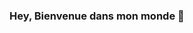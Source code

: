 ### Hey, Bienvenue dans mon monde  👋

<!--
**MarvinLaurac/MarvinLaurac** is a ✨ _special_ ✨ repository because its `README.md` (this file) appears on your GitHub profile.

Soucieux des données qui sont récoltées chaque jour, j'ai décidé de me spécialiser dans le domaine de la DATA, en raison des enjeux cruciaux qui peuvent offrir un avantage significatif aux sociétés de demain.

Depuis tout petit, j'ai grandi avec l'informatique. Au départ, c'était pour le plaisir du jeu et la découverte de nouveaux logiciels. Mais très vite, ce divertissement est devenu une passion. Au fil de mon parcours scolaire, j'ai toujours suivi un objectif clair : faire de cette passion mon métier ❤️

J'ai pris la décision d'investir en moi, de me former continuellement, quitte à sacrifier de nombreuses heures de sommeil et une vie de jeune étudiant, pour résoudre des problèmes complexes et me spécialiser dans la data. Je m'inspire souvent d'une citation d'Elon Musk qui dit : "La persévérance est très importante. Ne renoncez jamais, sauf si vous y êtes absolument contraint." 🤝
